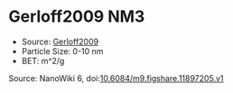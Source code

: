 <a name="material" />

# Gerloff2009 NM3
<script type="application/ld+json">
  {
    "@context": "https://schema.org/",
    "@type": "ChemicalSubstance",
    "@id": "https://egonw.github.io/nanowiki/nanowiki152.html#material",
    "http://purl.org/dc/terms/conformsTo":
      {
        "@type": "CreativeWork",
        "@id": "https://bioschemas.org/profiles/ChemicalSubstance/0.4-RELEASE/"
      },
    "identfier": "152",
    "name": "Gerloff2009 NM3",
    "url": "https://egonw.github.io/nanowiki/nanowiki152.html#material",
    "sameAs": "http://127.0.0.1/mediawiki/index.php/Special:URIResolver/Gerloff2009_NM3"
  }
</script>


* Source: [Gerloff2009](articleGerloff2009.md)
* Particle Size: 0-10 nm
* BET:  m^2/g


Source: NanoWiki 6, doi:[10.6084/m9.figshare.11897205.v1](https://doi.org/10.6084/m9.figshare.11897205.v1)
